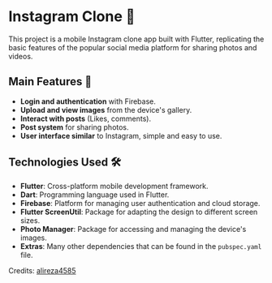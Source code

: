 # **Instagram Clone** 📸

This project is a mobile Instagram clone app built with Flutter, replicating the basic features of the popular social media platform for sharing photos and videos.

## **Main Features** 📱
- **Login and authentication** with Firebase.
- **Upload and view images** from the device's gallery.
- **Interact with posts** (Likes, comments).
- **Post system** for sharing photos.
- **User interface similar** to Instagram, simple and easy to use.

## **Technologies Used** 🛠️
- **Flutter**: Cross-platform mobile development framework.
- **Dart**: Programming language used in Flutter.
- **Firebase**: Platform for managing user authentication and cloud storage.
- **Flutter ScreenUtil**: Package for adapting the design to different screen sizes.
- **Photo Manager**: Package for accessing and managing the device's images.
- **Extras**: Many other dependencies that can be found in the `pubspec.yaml` file.

Credits: [alireza4585 ](https://github.com/alireza4585)
